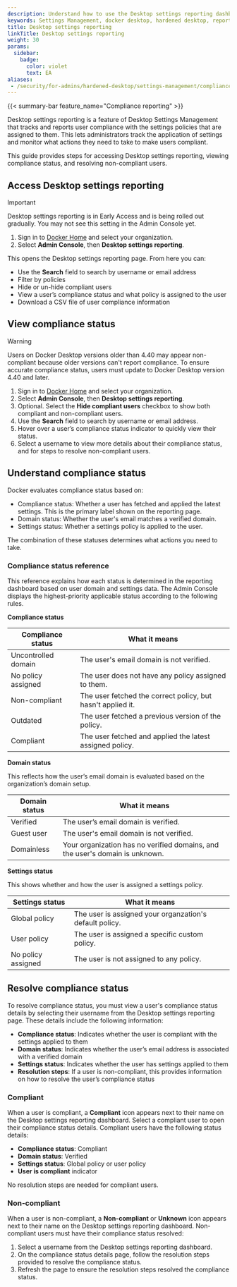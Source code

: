 ```yaml
---
description: Understand how to use the Desktop settings reporting dashboard
keywords: Settings Management, docker desktop, hardened desktop, reporting, compliance
title: Desktop settings reporting
linkTitle: Desktop settings reporting
weight: 30
params:
  sidebar:
    badge:
      color: violet
      text: EA
aliases:
 - /security/for-admins/hardened-desktop/settings-management/compliance-reporting/
---
```


{{< summary-bar feature_name="Compliance reporting" >}}

Desktop settings reporting is a feature of Desktop Settings Management that
tracks and reports user compliance with the settings policies that are assigned
to them. This lets administrators track the application of settings and
monitor what actions they need to take to make users compliant.

This guide provides steps for accessing Desktop settings reporting, viewing
compliance status, and resolving non-compliant users.

## Access Desktop settings reporting

> [!IMPORTANT]
>
> Desktop settings reporting is in Early Access and is being rolled out
> gradually. You may not see this setting in the Admin Console yet.

1. Sign in to [Docker Home](https://app.docker.com) and select
your organization.
1. Select **Admin Console**, then **Desktop settings reporting**.

This opens the Desktop settings reporting page. From here you can:

- Use the **Search** field to search by username or email address
- Filter by policies
- Hide or un-hide compliant users
- View a user’s compliance status and what policy is assigned to the user
- Download a CSV file of user compliance information

## View compliance status

> [!WARNING]
>
> Users on Docker Desktop versions older than 4.40 may appear non-compliant
> because older versions can't report compliance. To ensure accurate
> compliance status, users must update to Docker Desktop version 4.40 and later.

1. Sign in to [Docker Home](https://app.docker.com) and select
your organization.
1. Select **Admin Console**, then **Desktop settings reporting**.
1. Optional. Select the **Hide compliant users** checkbox to show both compliant
and non-compliant users.
1. Use the **Search** field to search by username or email address.
1. Hover over a user’s compliance status indicator to quickly view their status.
1. Select a username to view more details about their compliance status, and for
steps to resolve non-compliant users.

## Understand compliance status

Docker evaluates compliance status based on:

- Compliance status: Whether a user has fetched and applied the latest settings. This is the primary label shown on the reporting page.
- Domain status: Whether the user's email matches a verified domain.
- Settings status: Whether a settings policy is applied to the user.

The combination of these statuses determines what actions you need to take.

### Compliance status reference

This reference explains how each status is determined in the reporting dashboard
based on user domain and settings data. The Admin Console displays the
highest-priority applicable status according to the following rules.

**Compliance status**

| Compliance status | What it means |
|-------------------|---------------|
| Uncontrolled domain | The user's email domain is not verified. |
| No policy assigned | The user does not have any policy assigned to them. |
| Non-compliant | The user fetched the correct policy, but hasn't applied it. |
| Outdated | The user fetched a previous version of the policy. |
| Compliant | The user fetched and applied the latest assigned policy. |

**Domain status**

This reflects how the user’s email domain is evaluated based on the organization’s domain setup.

| Domain status | What it means |
|---------------|---------------|
| Verified | The user’s email domain is verified. |
| Guest user | The user's email domain is not verified. |
| Domainless | Your organization has no verified domains, and the user's domain is unknown. |

**Settings status**

This shows whether and how the user is assigned a settings policy.

| Settings status | What it means |
|-----------------|---------------|
| Global policy | The user is assigned your organzation's default policy. |
| User policy | The user is assigned a specific custom policy. |
| No policy assigned | The user is not assigned to any policy. |

## Resolve compliance status

To resolve compliance status, you must view a user's compliance status details
by selecting their username from the Desktop settings reporting page.
These details include the following information:

- **Compliance status**: Indicates whether the user is compliant with the
settings applied to them
- **Domain status**: Indicates whether the user’s email address is associated
with a verified domain
- **Settings status**: Indicates whether the user has settings applied to them
- **Resolution steps**: If a user is non-compliant, this provides information
on how to resolve the user’s compliance status

### Compliant

When a user is compliant, a **Compliant** icon appears next to their name on the
Desktop settings reporting dashboard. Select a compliant user to open their
compliance status details. Compliant users have the following status details:

- **Compliance status**: Compliant
- **Domain status**: Verified
- **Settings status**: Global policy or user policy
- **User is compliant** indicator

No resolution steps are needed for compliant users.

### Non-compliant

When a user is non-compliant, a **Non-compliant** or **Unknown** icon appears
next to their name on the Desktop settings reporting dashboard. Non-compliant
users must have their compliance status resolved:

1. Select a username from the Desktop settings reporting dashboard.
1. On the compliance status details page, follow the resolution steps provided
to resolve the compliance status.
1. Refresh the page to ensure the resolution steps resolved the compliance
status.
